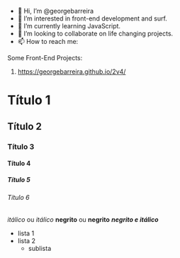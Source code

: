 - 👋 Hi, I’m @georgebarreira
- 👀 I’m interested in front-end development and surf.
- 🌱 I’m currently learning JavaScript.
- 💞️ I’m looking to collaborate on life changing projects.
- 📫 How to reach me: 


Some Front-End Projects:

1. https://georgebarreira.github.io/2v4/

# Título 1 
## Título 2
### Título 3
#### Título 4
##### Título 5
###### Título 6
*itálico* ou _itálico_
**negrito** ou __negrito__
___negrito e itálico___

- lista 1
- lista 2
    - sublista
<!---

Cabeçalhos MarDown

# Título 1 
## Título 2
### Título 3
#### Título 4
##### Título 5
###### Título 6

*itálico* ou _itálico_
**negrito** ou __negrito__
___negrito e itálico___

georgebarreira/georgebarreira is a ✨ special ✨ repository because its `README.md` (this file) appears on your GitHub profile.
You can click the Preview link to take a look at your changes.
--->
